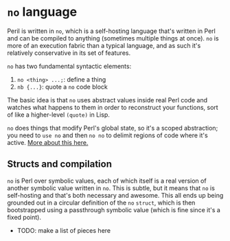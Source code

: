 # `no` language
Peril is written in `no`, which is a self-hosting language that's written in
Perl and can be compiled to anything (sometimes multiple things at once). `no`
is more of an execution fabric than a typical language, and as such it's
relatively conservative in its set of features.

`no` has two fundamental syntactic elements:

1. `no <thing> ...;`: define a thing
2. `nb {...}`: quote a `no` code block

The basic idea is that `no` uses abstract values inside real Perl code and
watches what happens to them in order to reconstruct your functions, sort of
like a higher-level `(quote)` in Lisp.

`no` does things that modify Perl's global state, so it's a scoped abstraction;
you need to `use no` and then `no no` to delimit regions of code where it's
active. [More about this here.](no/use.md)

## Structs and compilation
`no` is Perl over symbolic values, each of which itself is a real version of
another symbolic value written in `no`. This is subtle, but it means that `no`
is self-hosting and that's both necessary and awesome. This all ends up being
grounded out in a circular definition of the `no` `struct`, which is then
bootstrapped using a passthrough symbolic value (which is fine since it's a
fixed point).

- TODO: make a list of pieces here
